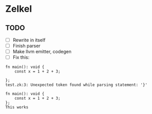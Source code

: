 # Zelkel

## TODO
- [ ] Rewrite in itself
- [ ] Finish parser
- [ ] Make llvm emitter, codegen
- [ ] Fix this:
```zk
fn main(): void {
    const x = 1 + 2 + 3;

};
test.zk:3: Unexpected token found while parsing statement: '}'
```
```
fn main(): void {
    const x = 1 + 2 + 3;
};
This works
```
